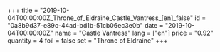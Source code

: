 +++
title = "2019-10-04T00:00:00Z_Throne_of_Eldraine_Castle_Vantress_[en]_false"
id = "0a8b9d37-e89c-44ad-bd1b-51cb06ec3e0b"
date = "2019-10-04T00:00:00Z"
name = "Castle Vantress"
lang = ["en"]
price = "0.92"
quantity = 4
foil = false
set = "Throne of Eldraine"
+++
